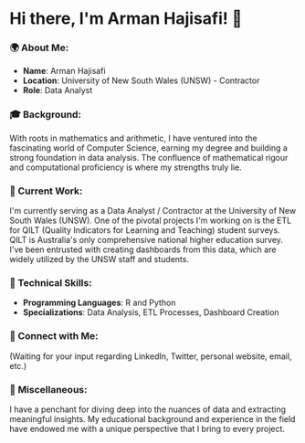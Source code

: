 

# Hi there, I'm Arman Hajisafi! 👋

### 🌍 About Me:
- **Name**: Arman Hajisafi
- **Location**: University of New South Wales (UNSW) - Contractor
- **Role**: Data Analyst

### 🎓 Background:
With roots in mathematics and arithmetic, I have ventured into the fascinating world of Computer Science, earning my degree and building a strong foundation in data analysis. The confluence of mathematical rigour and computational proficiency is where my strengths truly lie.

### 💼 Current Work:
I'm currently serving as a Data Analyst / Contractor at the University of New South Wales (UNSW). One of the pivotal projects I'm working on is the ETL for QILT (Quality Indicators for Learning and Teaching) student surveys. QILT is Australia's only comprehensive national higher education survey. I've been entrusted with creating dashboards from this data, which are widely utilized by the UNSW staff and students.

### 🔧 Technical Skills:
- **Programming Languages**: R and Python
- **Specializations**: Data Analysis, ETL Processes, Dashboard Creation

### 🤝 Connect with Me:
(Waiting for your input regarding LinkedIn, Twitter, personal website, email, etc.)

### 📌 Miscellaneous:
I have a penchant for diving deep into the nuances of data and extracting meaningful insights. My educational background and experience in the field have endowed me with a unique perspective that I bring to every project.
